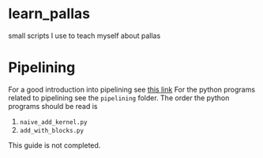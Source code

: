 # learn_pallas
small scripts I use to teach myself about pallas

# Pipelining

For a good introduction into pipelining see [this link](https://jax.readthedocs.io/en/latest/pallas/tpu/pipelining.html)
For the python programs related to pipelining see the `pipelining` folder.
The order the python programs should be read is 

1) `naive_add_kernel.py`
2) `add_with_blocks.py`

This guide is not completed.